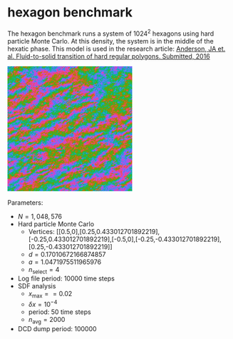 # hexagon benchmark

The hexagon benchmark runs a system of $1024^2$ hexagons using hard particle Monte Carlo.
At this density, the system is in the middle of the hexatic phase. This model is used in the research article:
[Anderson, JA et. al. Fluid-to-solid transition of hard regular polygons. Submitted, 2016](http://arxiv.org/abs/1606.00687)

<img src="hexagon/hexagon.png" style="width: 280px;"/>

Parameters:

* $N = 1,048,576$
* Hard particle Monte Carlo
    * Vertices: [[0.5,0],[0.25,0.433012701892219],[-0.25,0.433012701892219],[-0.5,0],[-0.25,-0.433012701892219],[0.25,-0.433012701892219]]
    * $d = 0.17010672166874857$
    * $a = 1.0471975511965976$
    * $n_\mathrm{select} = 4$
* Log file period: 10000 time steps
* SDF analysis
    * $x_\mathrm{max} = =0.02$
    * $\delta x = 10^{-4}$
    * period: 50 time steps
    * $n_\mathrm{avg} = 2000$
* DCD dump period: 100000
